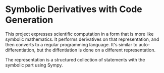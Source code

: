 # Symbolic Derivatives with Code Generation

This project expresses scientific computation in a form that is more like symbolic mathematics.  It performs derivatives on that representation, and then converts to a regular programming language.  It's similar to auto-differentiation, but the diffentiation is done on a different representation.

The representation is a structured collection of statements with the symbolic part using Sympy.
